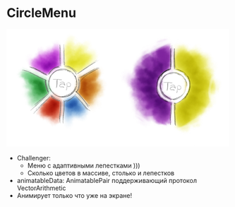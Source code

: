 # CircleMenu
<img src="https://github.com/ihValery/CircleMenu/blob/main/Petal.png"></a>
    
- Challenger:
    - Меню с адаптивными лепестками )))
    - Сколько цветов в массиве, столько и лепестков
- animatableData: AnimatablePair поддерживающий протокол VectorArithmetic
- Анимирует только что уже на экране!


